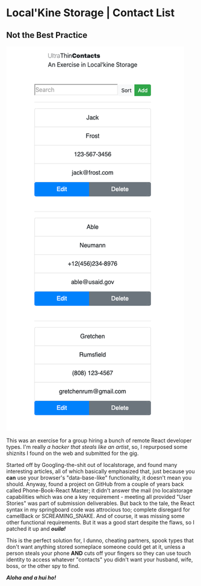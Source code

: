 # Local'Kine Storage | Contact List

## Not the Best Practice

![Default Screen](./img/utcontact.png)

This was an exercise for a group hiring a bunch of remote React developer types.
I'm really *a hacker that steals like an artist*, so, I repurposed some shiznits I found on the web and submitted for the gig.

Started off by Googling-the-shit out of localstorage, and found many interesting articles, all of which basically emphasized that, just because you **can** use your browser's "data-base-like" functionality, it doesn't mean  you should. Anyway, found a project on GitHub from a couple of years back called Phone-Book-React Master; it didn't answer the mail (no localstorage capabilities which was one a key requirement -  meeting all provided "User Stories" was part of submission deliverables.
But back to the tale, the React syntax in my springboard code was attrocious too; complete disregard for camelBack or SCREAMING_SNAKE. And of course, it was missing some other functional requirements. But it was a good start despite the flaws, so I patched it up and ***ouila!***

This is the perfect solution for, I dunno, cheating partners, spook types that don't want anything stored someplace someone could get at it, unless a person steals your phone **AND** cuts off your fingers so they can use touch identity to access whatever "contacts" you didn't want your husband, wife, boss, or the other spy to find.

***Aloha and a hui ho!***
